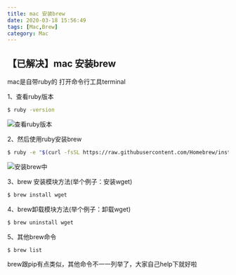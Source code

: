 ```yaml
---
title: mac 安装brew
date: 2020-03-18 15:56:49
tags: [Mac,Brew]
category: Mac
---
```


##  【已解决】mac 安装brew
mac是自带ruby的 打开命令行工具terminal
	
1、查看ruby版本
```bash
$ ruby -version
```
![查看ruby版本](https://img-blog.csdnimg.cn/20200318153334646.png)
	
2、然后使用ruby安装brew
```bash
$ ruby -e "$(curl -fsSL https://raw.githubusercontent.com/Homebrew/install/master/install)"
```
![安装brew中](https://img-blog.csdnimg.cn/20200318153528840.png?x-oss-process=image/watermark,type_ZmFuZ3poZW5naGVpdGk,shadow_10,text_aHR0cHM6Ly9ibG9nLmNzZG4ubmV0L2NoYW95YW5nX28=,size_16,color_FFFFFF,t_70)

3、brew 安装模块方法(举个例子：安装wget)
```bash
$ brew install wget
```
4、brew卸载模块方法(举个例子：卸载wget)
```bash
$ brew uninstall wget
```

5、其他brew命令
```bash
$ brew list
```

brew跟pip有点类似，其他命令不一一列举了，大家自己help下就好啦